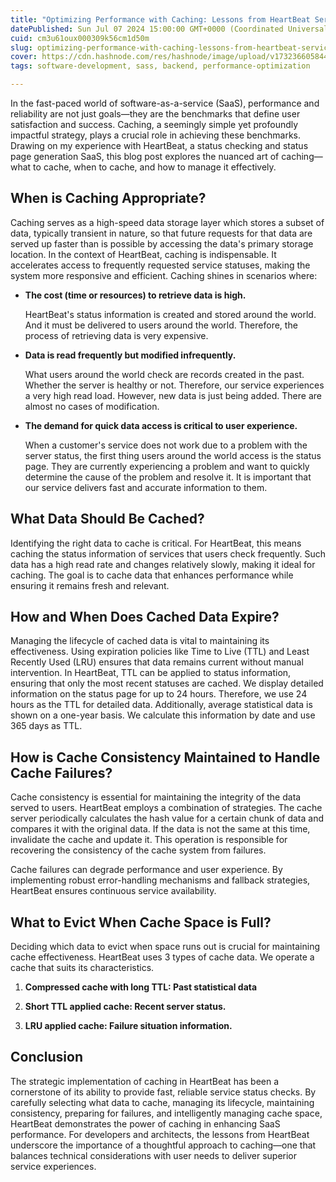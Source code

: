 ```yaml
---
title: "Optimizing Performance with Caching: Lessons from HeartBeat Service"
datePublished: Sun Jul 07 2024 15:00:00 GMT+0000 (Coordinated Universal Time)
cuid: cm3u61oux000309k56cm1d50m
slug: optimizing-performance-with-caching-lessons-from-heartbeat-service
cover: https://cdn.hashnode.com/res/hashnode/image/upload/v1732366058443/66539f50-a628-4526-af2f-3c6447990b7d.avif
tags: software-development, sass, backend, performance-optimization

---
```


In the fast-paced world of software-as-a-service (SaaS), performance and reliability are not just goals—they are the benchmarks that define user satisfaction and success. Caching, a seemingly simple yet profoundly impactful strategy, plays a crucial role in achieving these benchmarks. Drawing on my experience with HeartBeat, a status checking and status page generation SaaS, this blog post explores the nuanced art of caching—what to cache, when to cache, and how to manage it effectively.

## **When is Caching Appropriate?**

Caching serves as a high-speed data storage layer which stores a subset of data, typically transient in nature, so that future requests for that data are served up faster than is possible by accessing the data's primary storage location. In the context of HeartBeat, caching is indispensable. It accelerates access to frequently requested service statuses, making the system more responsive and efficient. Caching shines in scenarios where:

* **The cost (time or resources) to retrieve data is high.**
    
    HeartBeat's status information is created and stored around the world. And it must be delivered to users around the world. Therefore, the process of retrieving data is very expensive.
    
* **Data is read frequently but modified infrequently.**
    
    What users around the world check are records created in the past. Whether the server is healthy or not. Therefore, our service experiences a very high read load. However, new data is just being added. There are almost no cases of modification.
    
* **The demand for quick data access is critical to user experience.**
    
    When a customer's service does not work due to a problem with the server status, the first thing users around the world access is the status page. They are currently experiencing a problem and want to quickly determine the cause of the problem and resolve it. It is important that our service delivers fast and accurate information to them.
    

## **What Data Should Be Cached?**

Identifying the right data to cache is critical. For HeartBeat, this means caching the status information of services that users check frequently. Such data has a high read rate and changes relatively slowly, making it ideal for caching. The goal is to cache data that enhances performance while ensuring it remains fresh and relevant.

## **How and When Does Cached Data Expire?**

Managing the lifecycle of cached data is vital to maintaining its effectiveness. Using expiration policies like Time to Live (TTL) and Least Recently Used (LRU) ensures that data remains current without manual intervention. In HeartBeat, TTL can be applied to status information, ensuring that only the most recent statuses are cached. We display detailed information on the status page for up to 24 hours. Therefore, we use 24 hours as the TTL for detailed data. Additionally, average statistical data is shown on a one-year basis. We calculate this information by date and use 365 days as TTL.

## **How is Cache Consistency Maintained to Handle Cache Failures?**

Cache consistency is essential for maintaining the integrity of the data served to users. HeartBeat employs a combination of strategies. The cache server periodically calculates the hash value for a certain chunk of data and compares it with the original data. If the data is not the same at this time, invalidate the cache and update it. This operation is responsible for recovering the consistency of the cache system from failures.

Cache failures can degrade performance and user experience. By implementing robust error-handling mechanisms and fallback strategies, HeartBeat ensures continuous service availability.

## **What to Evict When Cache Space is Full?**

Deciding which data to evict when space runs out is crucial for maintaining cache effectiveness. HeartBeat uses 3 types of cache data. We operate a cache that suits its characteristics.

1. **Compressed cache with long TTL: Past statistical data**
    
2. **Short TTL applied cache: Recent server status.**
    
3. **LRU applied cache: Failure situation information.**
    

## **Conclusion**

The strategic implementation of caching in HeartBeat has been a cornerstone of its ability to provide fast, reliable service status checks. By carefully selecting what data to cache, managing its lifecycle, maintaining consistency, preparing for failures, and intelligently managing cache space, HeartBeat demonstrates the power of caching in enhancing SaaS performance. For developers and architects, the lessons from HeartBeat underscore the importance of a thoughtful approach to caching—one that balances technical considerations with user needs to deliver superior service experiences.